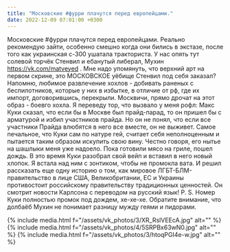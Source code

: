 ```yaml
---
title: "Московские #фурри плачутся перед европейцами."
date: 2022-12-09 07:01:00 +0300
---
```


Московские #фурри плачутся перед европейцами.
Реально рекомендую зайти, особенно смешно когда они бились в экстазе, после того как украинская с-300 ушатала тракториста.
У нас опять тут солевой торчёк Стенвил и ебанутый либерал, Мухин https://vk.com/matveyed .
Мне надо упомянуть, что верхний арт на первом скрине, это МОСКОВСКОЕ уёбище Стенвил под себя заказал? Напомню, любимое развлечение хохлов - добивать раненых с беспилотников, которые у них в избытке, в отличие от рф, где их импорт, договорившись, перекрыли. Москвичи, прямо дрочат на этот образ - боевго хохла.
Я переведу тор, что вызвало у меня рофл:
Макс Куки сказал, что если бы в Москве был прайд-парад, то он пришел бы с арматурой и избил участников прайда. Но он не понял, что если все участники Прайда влюбятся в него все вместе, он не выживет. Самое печальное, что Куки сам по натуре гей, считает себя неполноценным и пытается таким образом искупить свою вину. Честно говоря, его нытье на шашлыки меня уже надоело. Пока готовили мясо на гриле, пошел дождь. В это время Куки разобрал свой вейп и вставил в него новый хлопок. Я встала над ним с зонтиком, чтобы не промокла вата. И решил рассказать еще одну историю о том, как мировое ЛГБТ-БЛМ-правительство в лице США, Великобритании, ЕС и Украины противостоит российскому правительству традиционных ценностей. Он смотрит новости Карлсона с переводом на русский язык!
P. S. Номер Куки полностью промок под дождем, хе-хе-хе.
Обратите внимание, что долбаёб Мухин не понимает разницу мужду геями и пидорами.


{% include media.html f="/assets/vk_photos/3/XR_RslVEEcA.jpg" alt="" %}
{% include media.html f="/assets/vk_photos/4/5SRPBx63wN0.jpg" alt="" %}
{% include media.html f="/assets/vk_photos/3/htoqPGI4e-w.jpg" alt="" %}
